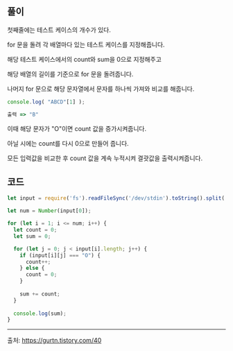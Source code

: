 ## 풀이

첫째줄에는 테스트 케이스의 개수가 있다.

for 문을 돌려 각 배열마다 있는 테스트 케이스를 지정해줍니다.

해당 테스트 케이스에서의 count와 sum을 0으로 지정해주고

해당 배열의 길이를 기준으로 for 문을 돌려줍니다.

나머지 for 문으로 해당 문자열에서 문자를 하나씩 가져와 비교를 해줍니다.

```js
console.log( "ABCD"[1] );

출력 => "B"
```

이때 해당 문자가 "O"이면 count 값을 증가시켜줍니다.

아닐 시에는 count를 다시 0으로 만들어 줍니다.

모든 입력값을 비교한 후 count 값을 계속 누적시켜 결괏값을 출력시켜줍니다.

## 코드

```js
let input = require('fs').readFileSync('/dev/stdin').toString().split('\n');

let num = Number(input[0]);

for (let i = 1; i <= num; i++) {
  let count = 0;
  let sum = 0;

  for (let j = 0; j < input[i].length; j++) {
    if (input[i][j] === "O") {
      count++;
    } else {
      count = 0;
    }
    
    sum += count;
  }
  
  console.log(sum);
}
```

___

출처: https://gurtn.tistory.com/40
